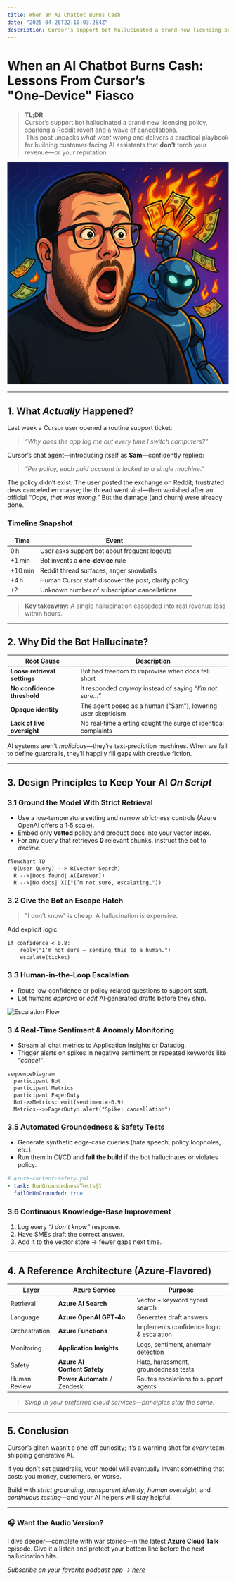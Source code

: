 ```yaml
---
title: When an AI Chatbot Burns Cash
date: "2025-04-26T22:10:03.284Z"
description: Cursor’s support bot hallucinated a brand‑new licensing policy, sparking a Reddit revolt and a wave of cancellations.
---
```

# When an AI Chatbot Burns Cash: Lessons From Cursor’s "One‑Device" Fiasco

> **TL;DR**  
> Cursor’s support bot hallucinated a brand‑new licensing policy, sparking a Reddit revolt and a wave of cancellations.  
> This post unpacks *what went wrong* and delivers a practical playbook for building customer‑facing AI assistants that **don’t** torch your revenue—or your reputation.

![Cursor Support Bot](./chatgpt.png)

---

## 1. What *Actually* Happened?

Last week a Cursor user opened a routine support ticket:

> *“Why does the app log me out every time I switch computers?”*

Cursor’s chat agent—introducing itself as **Sam**—confidently replied:

> *“Per policy, each paid account is locked to a single machine.”*

The policy didn’t exist. The user posted the exchange on Reddit; frustrated devs canceled en masse; the thread went viral—then vanished after an official *“Oops, that was wrong.”* But the damage (and churn) were already done.

### Timeline Snapshot

| Time | Event |
|------|-------|
| 0 h  | User asks support bot about frequent logouts |
| +1 min | Bot invents a **one‑device** rule |
| +10 min | Reddit thread surfaces, anger snowballs |
| +4 h | Human Cursor staff discover the post, clarify policy |
| +? | Unknown number of subscription cancellations |

> **Key takeaway:** A single hallucination cascaded into real revenue loss within hours.

---

## 2. Why Did the Bot Hallucinate?

| Root Cause | Description |
|------------|-------------|
| **Loose retrieval settings** | Bot had freedom to improvise when docs fell short |
| **No confidence threshold** | It responded *anyway* instead of saying *“I’m not sure…”* |
| **Opaque identity** | The agent posed as a human (“Sam”), lowering user skepticism |
| **Lack of live oversight** | No real‑time alerting caught the surge of identical complaints |

AI systems aren’t *malicious*—they’re text‑prediction machines. When we fail to define guardrails, they’ll happily fill gaps with creative fiction.

---

## 3. Design Principles to Keep Your AI *On Script*

### 3.1 Ground the Model With **Strict Retrieval**

* Use a low‑temperature setting and narrow *strictness* controls (Azure OpenAI offers a 1‑5 scale).  
* Embed only **vetted** policy and product docs into your vector index.  
* For any query that retrieves **0** relevant chunks, instruct the bot to *decline*.

```mermaid
flowchart TD
  Q(User Query) --> R(Vector Search)
  R -->|Docs found| A([Answer])
  R -->|No docs| X(["I’m not sure, escalating…"])
```

### 3.2 Give the Bot an **Escape Hatch**

> "I don’t know" is cheap. A hallucination is expensive.

Add explicit logic:

```pseudo
if confidence < 0.8:
    reply("I’m not sure — sending this to a human.")
    escalate(ticket)
```

### 3.3 **Human‑in‑the‑Loop** Escalation

* Route low‑confidence or policy‑related questions to support staff.  
* Let humans *approve* or *edit* AI‑generated drafts before they ship.

![Escalation Flow](image-placeholder)

### 3.4 Real‑Time **Sentiment & Anomaly** Monitoring

* Stream all chat metrics to Application Insights or Datadog.  
* Trigger alerts on spikes in negative sentiment or repeated keywords like *“cancel”*.

```mermaid
sequenceDiagram
  participant Bot
  participant Metrics
  participant PagerDuty
  Bot->>Metrics: emit(sentiment=-0.9)
  Metrics-->>PagerDuty: alert("Spike: cancellation")
```

### 3.5 Automated **Groundedness & Safety** Tests

* Generate synthetic edge‑case queries (hate speech, policy loopholes, etc.).  
* Run them in CI/CD and **fail the build** if the bot hallucinates or violates policy.

```yaml
# azure-content-safety.yml
- task: RunGroundednessTests@1
  failOnUnGrounded: true
```

### 3.6 Continuous **Knowledge‑Base Improvement**

1. Log every *“I don’t know”* response.  
2. Have SMEs draft the correct answer.  
3. Add it to the vector store → fewer gaps next time.

---

## 4. A Reference Architecture (Azure‑Flavored)

| Layer | Azure Service | Purpose |
|-------|---------------|---------|
| Retrieval | **Azure AI Search** | Vector + keyword hybrid search |
| Language | **Azure OpenAI GPT‑4o** | Generates draft answers |
| Orchestration | **Azure Functions** | Implements confidence logic & escalation |
| Monitoring | **Application Insights** | Logs, sentiment, anomaly detection |
| Safety | **Azure AI Content Safety** | Hate, harassment, groundedness tests |
| Human Review | **Power Automate** / Zendesk | Routes escalations to support agents |

> *Swap in your preferred cloud services—principles stay the same.*

---

## 5. Conclusion

Cursor’s glitch wasn’t a one‑off curiosity; it’s a warning shot for *every* team shipping generative AI.  

If you don’t set guardrails, your model will eventually invent something that costs you money, customers, or worse.  

Build with *strict grounding*, *transparent identity*, *human oversight*, and *continuous testing*—and your AI helpers will stay helpful.

---

### 🎧 Want the Audio Version?

I dive deeper—complete with war stories—in the latest **Azure Cloud Talk** episode.  Give it a listen and protect your bottom line before the next hallucination hits.

*Subscribe on your favorite podcast app → [here](https://azure-cloud-talk.simplecast.com/episodes/cursor-ai-support-bot-sparks-wave-of-cancellations-25-04-28)*

